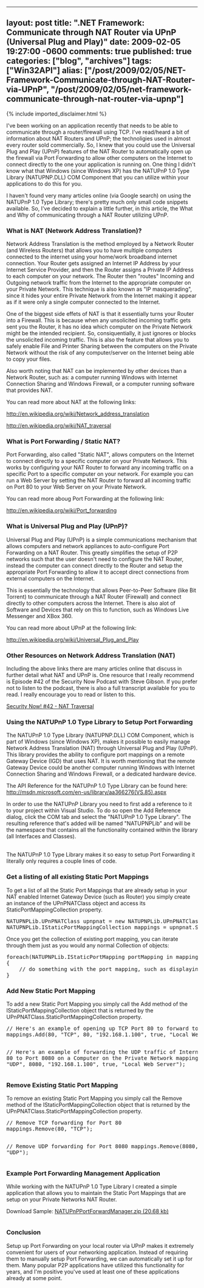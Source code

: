   ---
  layout: post
  title: ".NET Framework: Communicate through NAT Router via UPnP (Universal Plug and Play)"
  date: 2009-02-05 19:27:00 -0600
  comments: true
  published: true
  categories: ["blog", "archives"]
  tags: ["Win32API"]
  alias: ["/post/2009/02/05/NET-Framework-Communicate-through-NAT-Router-via-UPnP", "/post/2009/02/05/net-framework-communicate-through-nat-router-via-upnp"]
  ---
<!-- more -->
{% include imported_disclaimer.html %}
<p>I've been working on an application recently that needs to be able to communicate through a router/firewall using TCP. I've read/heard a bit of information about NAT Routers and UPnP; the technoligies used in almost every router sold commercially. So, I knew that you could use the Universal Plug and Play (UPnP) features of the NAT Router to automatically open up the firewall via Port Forwarding to allow other computers on the Internet to connect directly to the one your application is running on. One thing I didn't know what that Windows (since Windows XP) has the NATUPnP 1.0 Type Library (NATUPNP.DLL) COM Component that you can utilize within your applications to do this for you.</p>
<p>I haven't found very many articles online (via Google search) on using the NATUPnP 1.0 Type Library; there's pretty much only small code snippets available. So, I've decided to explain a little further, in this article, the What and Why of communicating through a NAT Router utilizing UPnP.</p>
<h3>What is NAT (Network Address Translation)?</h3>
<p>Network Address Translation is the method employed by a Network Router (and Wireless Routers) that allows you to have multiple computers connected to the internet using your home/work broadband internet connection. Your Router gets assigned an Internet IP Address by your Internet Service Provider, and then the Router assigns a Private IP Address to each computer on your network. The Router then "routes" Incoming and Outgoing network traffic from the Internet to the appropriate computer on your Private Network. This technique is also known as "IP masquerading", since it hides your entire Private Network from the Internet making it appear as if it were only a single computer connected to the Internet.</p>
<p>One of the biggest side effets of NAT is that it essentially turns your Router into a Firewall. This is because when any unsolicited incoming traffic gets sent you the Router, it has no idea which computer on the Private Network might be the intended recipient. So, consiquentially, it just ignores or blocks the unsolicited incoming traffic. This is also the feature that allows you to safely enable File and Printer Sharing between the computers on the Private Network without the risk of any computer/server on the Internet being able to copy your files.</p>
<p>Also worth noting that NAT can be implemented by other devices than a Network Router, such as: a computer running Windows with Internet Connection Sharing and Windows Firewall, or a computer running software that provides NAT.</p>
<p>You can read more about NAT at the following links:</p>
<p><a href="http://en.wikipedia.org/wiki/Network_address_translation">http://en.wikipedia.org/wiki/Network_address_translation</a></p>
<p><a href="http://en.wikipedia.org/wiki/NAT_traversal">http://en.wikipedia.org/wiki/NAT_traversal</a></p>
<h3>What is Port Forwarding / Static NAT?</h3>
<p>Port Forwarding, also called "Static NAT", allows computers on the Internet to connect directly to a specific computer on your Private Network. This works by configuring your NAT Router to forward any incoming traffic on a specific Port to a specific computer on your network. For example you can run a Web Server by setting the NAT Router to forward all incoming traffic on Port 80 to your Web Server on your Private Network.</p>
<p>You can read more aboug Port Forwarding at the following link:</p>
<p><a href="http://en.wikipedia.org/wiki/Port_forwarding">http://en.wikipedia.org/wiki/Port_forwarding</a></p>
<h3>What is Universal Plug and Play (UPnP)?</h3>
<p>Universal Plug and Play (UPnP) is a simple communications mechanism that allows computers and network appliances to auto-configure Port Forwarding on a NAT Router. This greatly simplifies the setup of P2P networks such that the user doesn't need to configure the NAT Router, instead the computer can connect directly to the Router and setup the appropriate Port Forwarding to allow it to accept direct connections from external computers on the Internet.</p>
<p>This is essentially the technology that allows Peer-to-Peer Software (like Bit Torrent) to communicate through a NAT Router (Firewall) and connect directly to other computers across the Internet. There is also alot of Software and Devices that rely on this to function, such as Windows Live Messenger and XBox 360.</p>
<p>You can read more about UPnP at the following link:</p>
<p><a href="http://en.wikipedia.org/wiki/Universal_Plug_and_Play">http://en.wikipedia.org/wiki/Universal_Plug_and_Play</a></p>
<h3>Other Resources on Network Address Translation (NAT)</h3>
<p>Including the above links there are many articles online that discuss in further detail what NAT and UPnP is. One resource that I really recommend is Episode #42 of the Security Now Podcast with Steve Gibson. If you prefer not to listen to the podcast, there is also a full transcript available for you to read. I really encourage you to read or listen to this.</p>
<p><a href="http://www.grc.com/securitynow.htm#42">Security Now! #42 - NAT Traversal</a></p>
<h3>Using the NATUPnP 1.0 Type Library to Setup Port Forwarding</h3>
<p>The NATUPnP 1.0 Type Library (NATUPNP.DLL) COM Component, which is part of Windows (since Windows XP), makes it possible to easily manage Network Address Translation (NAT) through Universal Plug and Play (UPnP). This library provides the ability to configure port mappings on a remote Gateway Device (IGD) that uses NAT. It is worth mentioning that the remote Gateway Device could be another computer running Windows with Internet Connection Sharing and Windows Firewall, or a dedicated hardware device.</p>
<p>The API Reference for the NATUPnP 1.0 Type Library can be found here: <a href="http://msdn.microsoft.com/en-us/library/aa366276(VS.85).aspx">http://msdn.microsoft.com/en-us/library/aa366276(VS.85).aspx</a></p>
<p>In order to use the NATUPnP Library you need to first add a reference to it to your project within Visual Studio. To do so open the Add Reference dialog, click the COM tab and select the "NATUPnP 1.0 Type Library". The resulting reference that's added will be named "NATUPNPLib" and will be the namespace that contains all the functionality contained within the library (all Interfaces and Classes).</p>
<p><img src="/image.axd?picture=NATUPNPCOMLibrary_001.png" alt="" /><br /> <br /> The NATUPnP 1.0 Type Library makes it so easy to setup Port Forwarding it literally only requires a couple lines of code.</p>
<h3>Get a listing of all existing Static Port Mappings</h3>
<p>To get a list of all the Static Port Mappings that are already setup in your NAT enabled Internet Gateway Device (such as Router) you simply create an instance of the UPnPNATClass object and access its StaticPortMappingCollection property.</p>
<pre class="brush: c-sharp; first-line: 1; tab-size: 4; toolbar: false; ">NATUPNPLib.UPnPNATClass upnpnat = new NATUPNPLib.UPnPNATClass();
NATUPNPLib.IStaticPortMappingCollection mappings = upnpnat.StaticPortMappingCollection;</pre>
<p>Once you get the collection of existing port mapping, you can iterate through them just as you would any normal Collection of objects:</p>
<pre class="brush: c-sharp; first-line: 1; tab-size: 4; toolbar: false; ">foreach(NATUPNPLib.IStaticPortMapping portMapping in mappings)
{
    // do something with the port mapping, such as displaying it in a listbox
}</pre>
<h3>Add New Static Port Mapping</h3>
<p>To add a new Static Port Mapping you simply call the Add method of the IStaticPortMappingCollection object that is returned by the UPnPNATClass.StaticPortMappingCollection property.</p>
<pre class="brush: c-sharp; first-line: 1; tab-size: 4; toolbar: false; ">// Here's an example of opening up TCP Port 80 to forward to a specific Computer on the Private Network
mappings.Add(80, "TCP", 80, "192.168.1.100", true, "Local Web Server");

// Here's an example of forwarding the UDP traffic of Internet Port 80 to Port 8080 on a Computer on the Private Network
mappings.Add(80, "UDP", 8080, "192.168.1.100", true, "Local Web Server");</pre>
<h3>Remove Existing Static Port Mapping</h3>
<p>To remove an existing Static Port Mapping you simply call the Remove method of the IStaticPortMappingCollection object that is returned by the UPnPNATClass.StaticPortMappingCollection property.</p>
<pre class="brush: c-sharp; first-line: 1; tab-size: 4; toolbar: false; ">// Remove TCP forwarding for Port 80
mappings.Remove(80, "TCP");

// Remove UDP forwarding for Port 8080
mappings.Remove(8080, "UDP");</pre>
<h3>Example Port Forwarding Management Application</h3>
<p>While working with the NATUPnP 1.0 Type Library I created a simple application that allows you to maintain the Static Port Mappings that are setup on your Private Networks NAT Router.</p>
<p>Download Sample: <a href="/file.axd?file=NATUPnPPortForwardManager.zip" rel="enclosure">NATUPnPPortForwardManager.zip (20.68 kb)</a></p>
<p><img src="/image.axd?picture=NATUPNPCOMLibrary_002.png" alt="" /></p>
<h3>Conclusion</h3>
<p>Setup up Port Forwarding on your local router via UPnP makes it extremely convenient for users of your networking application. Instead of requiring them to manually setup Port Forwarding, we can automatically set it up for them. Many popular P2P applications have utilized this functionality for years, and I'm positive you've used at least one of these applications already at some point.</p>
